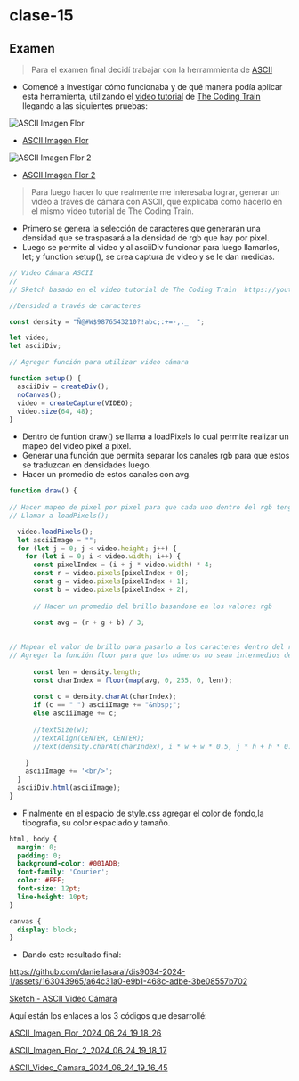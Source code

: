 # clase-15
## Examen 
> Para el examen final decidí trabajar con la herrammienta de [ASCII](https://www.tetoki.eu/asciiart/)
- Comencé a investigar cómo funcionaba y de qué manera podía aplicar esta herramienta, utilizando el [video tutorial](https://youtu.be/55iwMYv8tGI?si=27dvJOpGSa8W4LV-) de [The Coding Train](https://thecodingtrain.com/) llegando a las siguientes pruebas:

![ASCII Imagen Flor](https://github.com/daniellasarai/dis9034-2024-1/assets/163043965/09624524-cace-4522-be7a-8a1dc5f90429)
- [ASCII Imagen Flor](https://editor.p5js.org/daniellasarai/sketches/_CxYBktuh)

![ASCII Imagen Flor 2](https://github.com/daniellasarai/dis9034-2024-1/assets/163043965/4672341b-2d48-45ba-b7a5-5f995df75e8e)
- [ASCII Imagen Flor 2](https://editor.p5js.org/daniellasarai/sketches/0igG_06mG)

> Para luego hacer lo que realmente me interesaba lograr, generar un video a través de cámara con ASCII, que explicaba como hacerlo en el mismo video tutorial de The Coding Train.
- Primero se genera la selección de caracteres que generarán una densidad que se traspasará a la densidad de rgb que hay por pixel.
- Luego se permite al video y al asciiDiv funcionar para luego llamarlos, let; y function setup(), se crea captura de video y se le dan medidas.

```javascript
// Video Cámara ASCII
//
// Sketch basado en el video tutorial de The Coding Train  https://youtu.be/55iwMYv8tGI?si=JPM8JiAxjQ4Ufuz7

//Densidad a través de caracteres

const density = "Ñ@#W$9876543210?!abc;:+=-,._  ";

let video;
let asciiDiv;

// Agregar función para utilizar video cámara

function setup() {
  asciiDiv = createDiv();
  noCanvas();
  video = createCapture(VIDEO);
  video.size(64, 48);
}

```

- Dentro de funtion draw() se llama a loadPixels lo cual permite realizar un mapeo del video pixel a pixel.
- Generar una función que permita separar los canales rgb para que estos se traduzcan en densidades luego.
- Hacer un promedio de estos canales con avg.

```javascript
function draw() {
 
// Hacer mapeo de pixel por pixel para que cada uno dentro del rgb tenga un caracter asignado
// Llamar a loadPixels(); 

  video.loadPixels();
  let asciiImage = "";
  for (let j = 0; j < video.height; j++) {
    for (let i = 0; i < video.width; i++) {
      const pixelIndex = (i + j * video.width) * 4;
      const r = video.pixels[pixelIndex + 0];
      const g = video.pixels[pixelIndex + 1];
      const b = video.pixels[pixelIndex + 2];   
      
      // Hacer un promedio del brillo basandose en los valores rgb
      
      const avg = (r + g + b) / 3;
```

```javascript
      
// Mapear el valor de brillo para pasarlo a los caracteres dentro del rango
// Agregar la función floor para que los números no sean intermedios decimales, para que sean enteros
      
      const len = density.length;
      const charIndex = floor(map(avg, 0, 255, 0, len));
      
      const c = density.charAt(charIndex);
      if (c == " ") asciiImage += "&nbsp;";
      else asciiImage += c;
      
      //textSize(w);
      //textAlign(CENTER, CENTER);
      //text(density.charAt(charIndex), i * w + w * 0.5, j * h + h * 0.5);
      
    }
    asciiImage += '<br/>';
  }
  asciiDiv.html(asciiImage);
}
```

- Finalmente en el espacio de style.css agregar el color de fondo,la tipografía, su color espaciado y tamaño.

```css
html, body {
  margin: 0;
  padding: 0;
  background-color: #001ADB;
  font-family: 'Courier';
  color: #FFF;
  font-size: 12pt;
  line-height: 10pt;
}

canvas {
  display: block;
}

```

- Dando este resultado final:

https://github.com/daniellasarai/dis9034-2024-1/assets/163043965/a64c31a0-e9b1-468c-adbe-3be08557b702

[Sketch - ASCII Video Cámara](https://editor.p5js.org/daniellasarai/sketches/tij33uGJv)

Aquí están los enlaces a los 3 códigos que desarrollé:

[ASCII_Imagen_Flor_2024_06_24_19_18_26](./ASCII_Imagen_Flor_2024_06_24_19_18_26)

[ASCII_Imagen_Flor_2_2024_06_24_19_18_17](./ASCII_Imagen_Flor_2_2024_06_24_19_18_17)

[ASCII_Video_Camara_2024_06_24_19_16_45](./ASCII_Video_Camara_2024_06_24_19_16_45)
